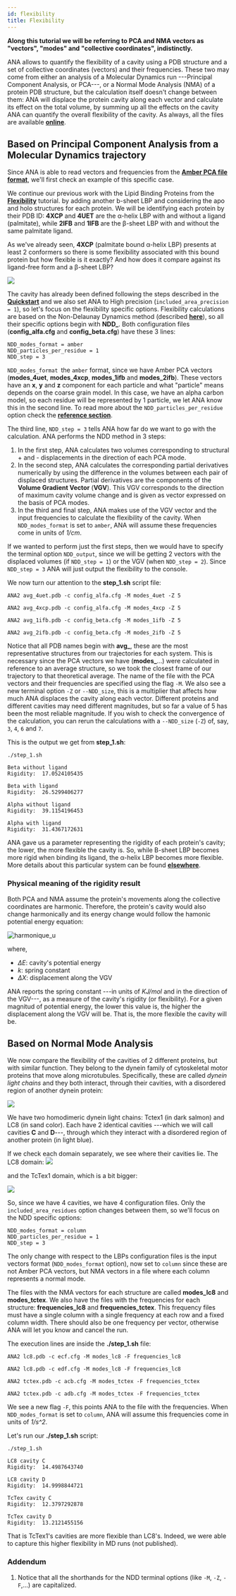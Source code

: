 ```yaml
---
id: flexibility
title: Flexibility
---
```


**Along this tutorial we will be referring to PCA and NMA vectors as "vectors", "modes" and "collective coordinates", indistinctly.**

ANA allows to quantify the flexibility of a cavity using a PDB structure and a set of collective coordinates
(vectors) and their frequencies. These two may come from either an analysis of a Molecular Dynamics
run ---Principal Component Analysis, or PCA---, or a Normal Mode Analysis (NMA) of a protein PDB structure,
but the calculation itself doesn't change between them: ANA will displace the protein cavity along each vector
and calculate its effect on the total volume, by summing up all the effects on the cavity ANA can quantify the overall
flexibility of the cavity.
As always, all the files are available [**online**](https://github.com/anadynamics/ANA2/tree/master/aux/flexibility).

## Based on Principal Component Analysis from a Molecular Dynamics trajectory

Since ANA is able to read vectors and frequencies from the
[**Amber PCA file format**](https://pubs.acs.org/doi/abs/10.1021/j100384a021), we'll first check an example
of this specific case.
 
We continue our previous work with the Lipid Binding Proteins from the [**Flexibility**](docs/flexibility.html) tutorial. 
by adding another b-sheet LBP and considering the apo and holo structures for each protein.
We will be identifying each protein by their PDB ID: **4XCP** and **4UET** are the α-helix LBP with and without a
ligand (palmitate), while **2IFB** and **1IFB** are the β-sheet LBP with and without the same palmitate ligand.

As we've already seen, **4XCP** (palmitate bound α-helix LBP) presents at least 2 conformers so there is some
flexibility associated with this bound protein but how flexible is it exactly? And how does it compare against
its ligand-free form and a β-sheet LBP?

![](assets/flexibility/lbp.png)

The cavity has already been defined following the steps described in the [**Quickstart**](docs/quickstart.html)
and we also set ANA to High precision (`included_area_precision = 1`), so let's
focus on the flexibility specific options. Flexibility calculations are based on the Non-Delaunay Dynamics
method (described [**here**](https://doi.org/10.1021/acs.jctc.7b00744)), so all their specific options begin
with **NDD_**. Both configuration files (**config_alfa.cfg** and **config_beta.cfg**) have these 3 lines:

```
NDD_modes_format = amber
NDD_particles_per_residue = 1
NDD_step = 3
```

`NDD_modes_format `the `amber` format, since we have Amber PCA vectors (**modes_4uet**, **modes_4xcp**,
**modes_1ifb** and **modes_2ifb**). These vectors have an **x**, **y** and **z** component for each 
particle and what "particle" means depends on the coarse grain model. In this case, we have an alpha
carbon model, so each residue will be represented by 1 particle, we let ANA know this in the second line.
To read more about the `NDD_particles_per_residue` option check the [**reference section**](config.html#ndd-options).

The third line, `NDD_step = 3` tells ANA how far do we want to go with the calculation. ANA performs the
NDD method in 3 steps:

1. In the first step, ANA calculates two volumes corresponding to structural + and - displacements in the direction of each PCA mode.
2. In the second step, ANA calculates the corresponding partial derivatives numerically by using the difference in
the volumes between each pair of displaced structures. Partial derivatives are the components of the
**Volume Gradient Vector** (**VGV**). This VGV corresponds to the direction of maximum cavity volume change and
is given as vector expressed on the basis of PCA modes.
3. In the third and final step, ANA makes use of the VGV vector and the input frequencies to calculate the flexibility
of the cavity. When `NDD_modes_format` is set to `amber`, ANA will assume these frequencies come in units of *1/cm*.


If we wanted to perform just the first steps, then we would have to specify the terminal option
`NDD_output`, since we will be getting 2 vectors with the displaced volumes (if `NDD_step = 1`) or the VGV
(when `NDD_step = 2`). Since `NDD_step = 3` ANA will just output the flexibility to the console.

We now turn our attention to the **step_1.sh** script file:

```
ANA2 avg_4uet.pdb -c config_alfa.cfg -M modes_4uet -Z 5

ANA2 avg_4xcp.pdb -c config_alfa.cfg -M modes_4xcp -Z 5

ANA2 avg_1ifb.pdb -c config_beta.cfg -M modes_1ifb -Z 5

ANA2 avg_2ifb.pdb -c config_beta.cfg -M modes_2ifb -Z 5
```

Notice that all PDB names begin with **avg_**, these are the most representative structures from our trajectories
for each system. This is necessary since the PCA vectors we have (**modes_**...) were calculated in reference to
an average structure, so we took the closest frame of our trajectory to that theoretical average. The name of the
file with the PCA vectors and their frequencies are specified using the flag `-M`.
We also see a new terminal option `-Z` or `--NDD_size`, this is a multiplier that affects how much ANA displaces
the cavity along each vector. Different proteins and different cavities may need different magnitudes, but so far
a value of 5 has been the most reliable magnitude. If you wish to check the convergence of the calculation, you
can rerun the calculations with a `--NDD_size` (`-Z`) of, say, `3`, `4`, `6` and `7`. 

This is the output we get from **step_1.sh**:

```
./step_1.sh
```
```
Beta without ligand
Rigidity:  17.0524105435

Beta with ligand
Rigidity:  26.5299406277

Alpha without ligand
Rigidity:  39.1154196453

Alpha with ligand
Rigidity:  31.4367172631
```

ANA gave us a parameter representing the rigidity of each protein's cavity; the lower, the more flexible the cavity is.
So, while B-sheet LBP becomes more rigid when binding its ligand, the α-helix LBP becomes more flexible.
More details about this particular system can be found [**elsewhere**](https://doi.org/10.1021/acs.jcim.9b00364).

### Physical meaning of the rigidity result

Both PCA and NMA assume the protein's movements along the collective coordinates are harmonic. Therefore,
the protein's cavity would also change harmonically and its energy change would follow the hamonic potential energy equation:

<img src="https://latex.codecogs.com/svg.latex?\Large&space;\Delta E=\frac{1}{2} k \Delta X^{2}" title="harmonique_u" />

where,

- *ΔE*: cavity's potential energy
- *k*: spring constant
- *ΔX*: displacement along the VGV

ANA reports the spring constant ---in units of *KJ/mol* and in the direction of the VGV---, as a measure of the
cavity's rigidity (or flexibility).
For a given magnitud of potential energy, the lower this value is, the higher the displacement along the VGV will be.
That is, the more flexible the cavity will be.

## Based on Normal Mode Analysis

We now compare the flexibility of the cavities of 2 different proteins, but with similar function. They belong
to the dynein family of cytoskeletal motor proteins that move along microtubules.
Specifically, these are called *dynein light chains* and they both interact, through their cavities, with a 
disordered region of another dynein protein:

![](assets/flexibility/3fm7.png)

We have two homodimeric dynein light chains: Tctex1 (in dark salmon) and LC8 (in sand color). Each have 2 identical cavities
---which we will call cavities **C** and **D**---, through which they interact with a disordered region of another
protein (in light blue). 

If we check each domain separately, we see where their cavities lie. The LC8 domain: 
![](assets/flexibility/lc8.png)

and the TcTex1 domain, which is a bit bigger:

![](assets/flexibility/tctex.png)

So, since we have 4 cavities, we have 4 configuration files. Only the `included_area_residues` option changes
between them, so we'll focus on the NDD specific options:

```
NDD_modes_format = column
NDD_particles_per_residue = 1
NDD_step = 3
```

The only change with respect to the LBPs configuration files is the input vectors format (`NDD_modes_format` option),
now set to `column` since these are not Amber PCA vectors, but NMA vectors in a file where each column represents a normal mode.

The files with the NMA vectors for each structure are called **modes_lc8** and **modes_tctex**.
We also have the files with the frequencies for each structure: **frequencies_lc8** and **frequencies_tctex**. This frequency files must have a
single column with a single frequency at each row and a fixed column width.
There should also be one frequency per vector, otherwise ANA will let you know and cancel the run.

The execution lines are inside the **./step_1.sh** file:

```
ANA2 lc8.pdb -c ecf.cfg -M modes_lc8 -F frequencies_lc8

ANA2 lc8.pdb -c edf.cfg -M modes_lc8 -F frequencies_lc8

ANA2 tctex.pdb -c acb.cfg -M modes_tctex -F frequencies_tctex

ANA2 tctex.pdb -c adb.cfg -M modes_tctex -F frequencies_tctex
```

We see a new flag `-F`, this points ANA to the file with the frequencies. When `NDD_modes_format` is
set to `column`, ANA will assume this frequencies come in units of *1/s^2*.

Let's run our **./step_1.sh** script:

```
./step_1.sh 
```
```
LC8 cavity C
Rigidity:  14.4987643740

LC8 cavity D
Rigidity:  14.9998844721

TcTex cavity C
Rigidity:  12.3797292878

TcTex cavity D
Rigidity:  13.2121455156
```

That is TcTex1's cavities are more flexible than LC8's.
Indeed, we were able to capture this higher flexibility in MD runs (not published).


### Addendum

1. Notice that all the shorthands for the NDD terminal options (like `-M`, `-Z`, `-F`,...) are capitalized.
